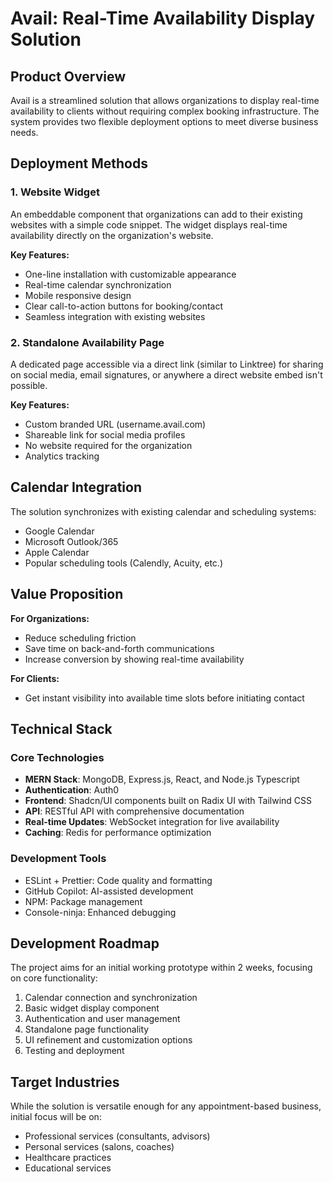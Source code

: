 # Avail: Real-Time Availability Display Solution

## Product Overview

Avail is a streamlined solution that allows organizations to display real-time availability to clients without requiring complex booking infrastructure. The system provides two flexible deployment options to meet diverse business needs.

## Deployment Methods

### 1. Website Widget

An embeddable component that organizations can add to their existing websites with a simple code snippet. The widget displays real-time availability directly on the organization's website.

**Key Features:**
- One-line installation with customizable appearance
- Real-time calendar synchronization
- Mobile responsive design
- Clear call-to-action buttons for booking/contact
- Seamless integration with existing websites

### 2. Standalone Availability Page

A dedicated page accessible via a direct link (similar to Linktree) for sharing on social media, email signatures, or anywhere a direct website embed isn't possible.

**Key Features:**
- Custom branded URL (username.avail.com)
- Shareable link for social media profiles
- No website required for the organization
- Analytics tracking

## Calendar Integration

The solution synchronizes with existing calendar and scheduling systems:
- Google Calendar
- Microsoft Outlook/365
- Apple Calendar
- Popular scheduling tools (Calendly, Acuity, etc.)

## Value Proposition

**For Organizations:**
- Reduce scheduling friction
- Save time on back-and-forth communications
- Increase conversion by showing real-time availability

**For Clients:**
- Get instant visibility into available time slots before initiating contact

## Technical Stack

### Core Technologies
- **MERN Stack**: MongoDB, Express.js, React, and Node.js Typescript
- **Authentication**: Auth0
- **Frontend**: Shadcn/UI components built on Radix UI with Tailwind CSS
- **API**: RESTful API with comprehensive documentation
- **Real-time Updates**: WebSocket integration for live availability
- **Caching**: Redis for performance optimization

### Development Tools
- ESLint + Prettier: Code quality and formatting
- GitHub Copilot: AI-assisted development
- NPM: Package management
- Console-ninja: Enhanced debugging

## Development Roadmap

The project aims for an initial working prototype within 2 weeks, focusing on core functionality:

1. Calendar connection and synchronization
2. Basic widget display component
3. Authentication and user management
4. Standalone page functionality
5. UI refinement and customization options
6. Testing and deployment

## Target Industries

While the solution is versatile enough for any appointment-based business, initial focus will be on:
- Professional services (consultants, advisors)
- Personal services (salons, coaches)
- Healthcare practices
- Educational services